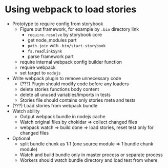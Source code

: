 # Using webpack to load stories

- Prototype to require config from storybook
  - Figure out framework, for example by `.bin` directory link
    - `require.resolve` by storybook core
    - get node_modules part
    - `path.join` with `.bin/start-storybook`
    - `fs.readlinkSynk`
    - parse framework part
  - require internal webpack config builder function
  - require webpack
  - set target to `nodejs`
- Write webpack plugin to remove unnecessary code
  - (???) Plugin should modify code before any loaders
  - delete stories functions body content
  - delete all unused variables/imports in tests
  - Stories file should contains only stories meta and tests
- (???) Load stories from webpack bundle
- Watch ability
  - Output webpack bundle in nodejs cache
  - Watch original files by chokidar => collect changed files
  - webpack watch => build done => load stories, reset test only for changed files
- Optional
  - split bundle chunk as 1:1 (one source module => 1 bundle chunk module)
  - Watch and build bundle only in master process or separate process
  - Workers should watch bundle directory and load test from where
